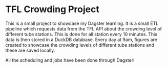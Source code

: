 # TFL Crowding Project

This is a small project to showcase my Dagster learning. It is a small ETL pipeline which requests data from the TFL API about the crowding level of different tube stations. This is done for all station every 10 minutes. This data is then stored in a DuckDB database. Every day at 9am, figures are created to showcase the crowding levels of different tube stations and these are saved locally.

All the scheduling and jobs have been done through Dagster!

